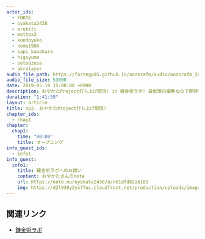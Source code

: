 ```yaml
---
actor_ids:
  - FORTE
  - oyakata2438
  - erukiti
  - mottox2
  - kondoyuko
  - nemu1986
  - sapi_kawahara
  - higuyume
  - setoazusa
  - akrolayer
audio_file_path: https://fortegp05.github.io/aozorafm/audio/aozorafm_20190518_01.mp3
audio_file_size: 53000
date: 2019-05-18 15:00:00 +0900
description: おやかたProject打ち上げ配信! in 錬金術ラボ! 最低限の編集なので期待せず音量は低めで聞くことを推奨します!
duration: "1:41:39"
layout: article
title: sp2. おやかたProject打ち上げ配信!
chapter_ids:
  - chap1
chapter:
  chap1:
    time: "00:00"
    title: オープニング
info_guest_ids:
  - info1
info_guest:
  info1:
    title: 錬金術ラボへのお誘い
    content: おやかたさんのnote
    url: https://note.mu/oyakata2438/n/n61dfd82ab189
    img: https://d2l930y2yx77uc.cloudfront.net/production/uploads/images/8934831/profile_eccd6b125e3fe412d86485a42544732d.jpg
---
```


## 関連リンク
- [錬金術ラボ](https://note.mu/oyakata2438/n/n61dfd82ab189)
